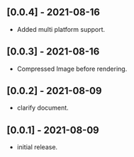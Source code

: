 ## [0.0.4] - 2021-08-16

* Added multi platform support.

## [0.0.3] - 2021-08-16

* Compressed Image before rendering.

## [0.0.2] - 2021-08-09

* clarify document.

## [0.0.1] - 2021-08-09

* initial release.